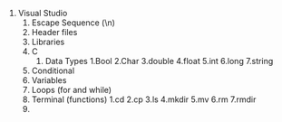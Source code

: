 1. Visual Studio
   1. Escape Sequence (\n)
   2. Header files
   3. Libraries
   4. C
      1. Data Types
         1.Bool
         2.Char
         3.double
         4.float
         5.int
         6.long
         7.string
     2. Conditional
     3. Variables
     4. Loops (for and while)
   5. Terminal (functions)
      1.cd
      2.ср
      3.ls
      4.mkdir
      5.mv
      6.rm
      7.rmdir
   6. 
         
